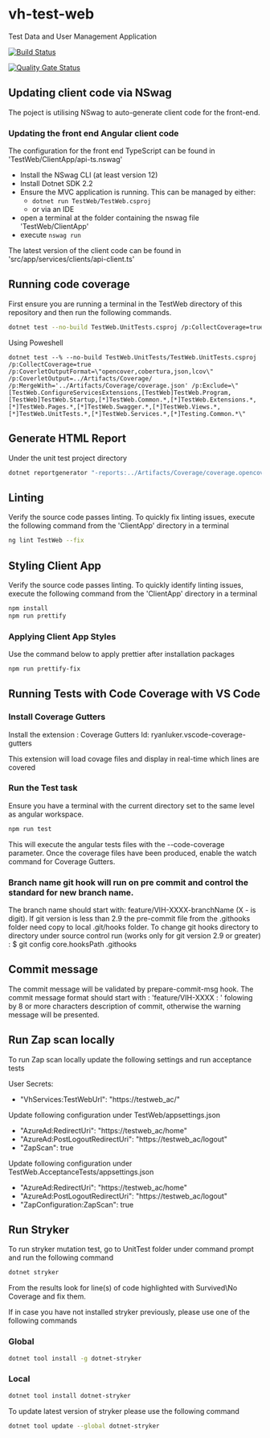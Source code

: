 # vh-test-web
Test Data and User Management Application

[![Build Status](https://dev.azure.com/hmctsreform/VirtualHearings/_apis/build/status/hmcts.vh-test-web?branchName=master)](https://dev.azure.com/hmctsreform/VirtualHearings/_build/latest?definitionId=120&branchName=master)

[![Quality Gate Status](https://sonarcloud.io/api/project_badges/measure?project=vh-test-web&metric=alert_status)](https://sonarcloud.io/dashboard?id=vh-test-web)

## Updating client code via NSwag

The poject is utilising NSwag to auto-generate client code for the front-end.

### Updating the front end Angular client code

The configuration for the front end TypeScript can be found in 'TestWeb/ClientApp/api-ts.nswag'

- Install the NSwag CLI (at least version 12)
- Install Dotnet SDK 2.2
- Ensure the MVC application is running. This can be managed by either:
  - `dotnet run TestWeb/TestWeb.csproj`
  - or via an IDE
- open a terminal at the folder containing the nswag file 'TestWeb/ClientApp'
- execute `nswag run`

The latest version of the client code can be found in 'src/app/services/clients/api-client.ts'

## Running code coverage

First ensure you are running a terminal in the TestWeb directory of this repository and then run the following commands.

```bash
dotnet test --no-build TestWeb.UnitTests.csproj /p:CollectCoverage=true /p:CoverletOutputFormat="\"opencover,cobertura,json,lcov\"" /p:CoverletOutput=../Artifacts/Coverage/ /p:MergeWith='../Artifacts/Coverage/coverage.json' /p:Exclude="\"[TestWeb.ConfigureServicesExtensions,[TestWeb]TestWeb.Program,[TestWeb]TestWeb.Startup,[*]TestWeb.Common.*,[*]TestWeb.Extensions.*,[*]TestWeb.Pages.*,[*]TestWeb.Swagger.*,[*]TestWeb.Views.*,[*]TestWeb.UnitTests.*,[*]TestWeb.Services.*,[*]Testing.Common.*\""

```
Using Poweshell

```
dotnet test --% --no-build TestWeb.UnitTests/TestWeb.UnitTests.csproj /p:CollectCoverage=true /p:CoverletOutputFormat=\"opencover,cobertura,json,lcov\" /p:CoverletOutput=../Artifacts/Coverage/ /p:MergeWith='../Artifacts/Coverage/coverage.json' /p:Exclude=\"[TestWeb.ConfigureServicesExtensions,[TestWeb]TestWeb.Program,[TestWeb]TestWeb.Startup,[*]TestWeb.Common.*,[*]TestWeb.Extensions.*,[*]TestWeb.Pages.*,[*]TestWeb.Swagger.*,[*]TestWeb.Views.*,[*]TestWeb.UnitTests.*,[*]TestWeb.Services.*,[*]Testing.Common.*\"
```

## Generate HTML Report

Under the unit test project directory

```bash
dotnet reportgenerator "-reports:../Artifacts/Coverage/coverage.opencover.xml" "-targetDir:../Artifacts/Coverage/Report" -reporttypes:HtmlInline_AzurePipelines
```

## Linting

Verify the source code passes linting. To quickly fix linting issues, execute the following command from the 'ClientApp' directory in a terminal

```bash
ng lint TestWeb --fix
```

## Styling Client App

Verify the source code passes linting. To quickly identify linting issues, execute the following command from the 'ClientApp' directory in a terminal

```bash
npm install
npm run prettify
```

### Applying Client App Styles

Use the command below to apply prettier after installation packages

```bash
npm run prettify-fix
```

## Running Tests with Code Coverage with VS Code

### Install Coverage Gutters

Install the extension : Coverage Gutters
Id: ryanluker.vscode-coverage-gutters

This extension will load covage files and display in real-time which lines are covered

### Run the Test task

Ensure you have a terminal with the current directory set to the same level as angular workspace.

```bash
npm run test
```

This will execute the angular tests files with the --code-coverage parameter. Once the coverage files have been produced, enable the watch command for Coverage Gutters.

### Branch name git hook will run on pre commit and control the standard for new branch name.

The branch name should start with: feature/VIH-XXXX-branchName (X - is digit).
If git version is less than 2.9 the pre-commit file from the .githooks folder need copy to local .git/hooks folder.
To change git hooks directory to directory under source control run (works only for git version 2.9 or greater) :
\$ git config core.hooksPath .githooks

## Commit message

The commit message will be validated by prepare-commit-msg hook.
The commit message format should start with : 'feature/VIH-XXXX : ' folowing by 8 or more characters description of commit, otherwise the warning message will be presented.

## Run Zap scan locally

To run Zap scan locally update the following settings and run acceptance tests

User Secrets:

- "VhServices:TestWebUrl": "https://testweb_ac/"

Update following configuration under TestWeb/appsettings.json

- "AzureAd:RedirectUri": "https://testweb_ac/home"
- "AzureAd:PostLogoutRedirectUri": "https://testweb_ac/logout"
- "ZapScan": true

Update following configuration under TestWeb.AcceptanceTests/appsettings.json

- "AzureAd:RedirectUri": "https://testweb_ac/home"
- "AzureAd:PostLogoutRedirectUri": "https://testweb_ac/logout"
- "ZapConfiguration:ZapScan": true

## Run Stryker

To run stryker mutation test, go to UnitTest folder under command prompt and run the following command

```bash
dotnet stryker
```

From the results look for line(s) of code highlighted with Survived\No Coverage and fix them.


If in case you have not installed stryker previously, please use one of the following commands

### Global
```bash
dotnet tool install -g dotnet-stryker
```
### Local
```bash
dotnet tool install dotnet-stryker
```

To update latest version of stryker please use the following command

```bash
dotnet tool update --global dotnet-stryker
```
